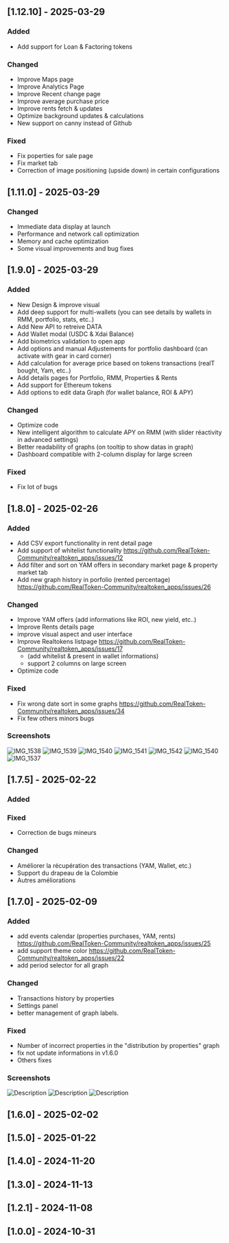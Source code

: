 
## [1.12.10] - 2025-03-29

### Added
- Add support for Loan & Factoring tokens
  
### Changed
- Improve Maps page
- Improve Analytics Page
- Improve Recent change page
- Improve average purchase price
- Improve rents fetch & updates
- Optimize background updates & calculations
- New support on canny instead of Github

### Fixed
- Fix poperties for sale page
- Fix market tab
- Correction of image positioning (upside down) in certain configurations


## [1.11.0] - 2025-03-29

### Changed
- Immediate data display at launch
- Performance and network call optimization
- Memory and cache optimization
- Some visual improvements and bug fixes

## [1.9.0] - 2025-03-29

### Added
- New Design & improve visual
- Add deep support for multi-wallets (you can see details by wallets in RMM, portfolio, stats, etc..)
- Add New API to retreive DATA
- Add Wallet modal (USDC & Xdai Balance)
- Add biometrics validation to open app
- Add options and manual Adjustements for portfolio dashboard (can activate with gear in card corner)
- Add calculation for average price based on tokens transactions (realT bought, Yam, etc..)
- Add details pages for Portfolio, RMM, Properties & Rents
- Add support for Ethereum tokens
- Add options to edit data Graph (for wallet balance, ROI & APY)
  
### Changed
- Optimize code
- New intelligent algorithm to calculate APY on RMM (with slider réactivity in advanced settings)
- Better readability of graphs (on tooltip to show datas in graph)
- Dashboard compatible with 2-column display for large screen

### Fixed
- Fix lot of bugs

## [1.8.0] - 2025-02-26

### Added
- Add CSV export functionality in rent detail page
- Add support of whitelist functionality https://github.com/RealToken-Community/realtoken_apps/issues/12
- Add filter and sort on YAM offers in secondary market page & property market tab
- Add new graph history in porfolio (rented percentage) https://github.com/RealToken-Community/realtoken_apps/issues/26
  
### Changed
- Improve YAM offers (add informations like ROI, new yield,  etc..)
- Improve  Rents details page
- improve visual aspect and user interface
- Improve Realtokens listpage https://github.com/RealToken-Community/realtoken_apps/issues/17
  - (add whitelist & present in wallet informations)
  - support 2 columns on large screen
- Optimize code

### Fixed
- Fix wrong date sort in some graphs https://github.com/RealToken-Community/realtoken_apps/issues/34
- Fix few others  minors bugs

### Screenshots
![IMG_1538](https://github.com/user-attachments/assets/1fcf80ed-4b4d-41e6-beae-6ab176789659)
![IMG_1539](https://github.com/user-attachments/assets/01b3f65e-ec44-42c2-8ac7-5b294beb664f)
![IMG_1540](https://github.com/user-attachments/assets/cc34b5a0-aa3d-423c-a683-67a01fcca68d)
![IMG_1541](https://github.com/user-attachments/assets/96899449-7899-47a0-afe1-9b9f859de77a)
![IMG_1542](https://github.com/user-attachments/assets/a9b260ee-98b9-4899-bcdf-419f239bc45a)
![IMG_1540](https://github.com/user-attachments/assets/62cbe431-fe2b-4d1f-9875-014e85831627)
![IMG_1537](https://github.com/user-attachments/assets/7bb04126-7d80-4108-8caf-834473a03302)

## [1.7.5] - 2025-02-22

### Added

### Fixed
- Correction de bugs mineurs

### Changed
- Améliorer la récupération des transactions (YAM, Wallet, etc.)
- Support du drapeau de la Colombie
- Autres améliorations


## [1.7.0] - 2025-02-09

### Added
- add events calendar (properties purchases, YAM, rents) https://github.com/RealToken-Community/realtoken_apps/issues/25
- add support theme color  https://github.com/RealToken-Community/realtoken_apps/issues/22
- add period selector for all graph
  

### Changed
- Transactions history by properties
- Settings panel
- better management of graph labels.

### Fixed
- Number of incorrect properties in the "distribution by properties" graph 
- fix not update informations in v1.6.0
- Others fixes

### Screenshots
![Description](https://github.com/user-attachments/assets/979430e3-7092-4c15-bcb5-8a0319edb7ab)
![Description](https://github.com/user-attachments/assets/31b9aaeb-f9da-47ad-8036-1ef79c02e922)
![Description](https://github.com/user-attachments/assets/869eff20-1b88-45d2-983f-eed1b561713d)

## [1.6.0] - 2025-02-02
## [1.5.0] - 2025-01-22
## [1.4.0] - 2024-11-20
## [1.3.0] - 2024-11-13
## [1.2.1] - 2024-11-08
## [1.0.0] - 2024-10-31
